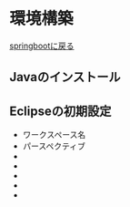 # 環境構築
[springbootに戻る](../springboot.md)

## Javaのインストール

## Eclipseの初期設定
- ワークスペース名
- パースペクティブ
- 
- 
- 
- 
- 


